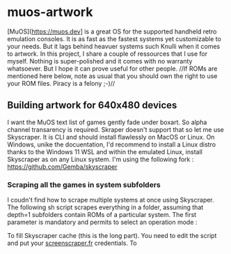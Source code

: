 # muos-artwork

[MuOS](https://muos.dev] is a great OS for the supported handheld retro emulation consoles. It is as fast as the fastest systems yet customizable to your needs. But it lags behind heavuer systems such Knulli when it comes to artwork. In this project, I share a couple of ressources that I use for myself. Nothing is super-polished and it comes with no warranty whatsoever. But I hope it can prove useful for other people. //If ROMs are mentioned here below, note as usual that you should own the right to use your ROM files. Piracy is a felony ;-)//

## Building artwork for 640x480 devices

I want the MuOS text list of games gently fade under boxart. So alpha channel transarency is required. Skraper doesn't support that so let me use Skyscraper. It is CLI and should install flawlessly on MacOS or Linux. On Windows, unike the docuentation, I'd recommend to install a Linux distro thanks to the Windows 11 WSL and within the emulated Linux, install Skyscraper as on any Linux system. I'm using the following fork : https://github.com/Gemba/skyscraper

### Scraping all the games in system subfolders

I coudn't find how to scrape multiple systems at once using Skyscraper. The following sh script scrapes everything in a folder, assuming that depth=1 subfolders contain ROMs of a particular system. The first parameter is mandatory and permits to select an operation mode :

To fill Skyscraper cache (this is the long part). You need to edit the script and put your [screenscraper.fr](https://www.screenscraper.fr/) credentials.
To 
